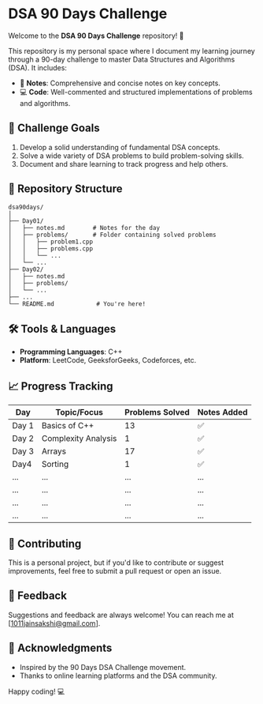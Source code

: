 # DSA 90 Days Challenge  

Welcome to the **DSA 90 Days Challenge** repository! 🚀  

This repository is my personal space where I document my learning journey through a 90-day challenge to master Data Structures and Algorithms (DSA). It includes:  
- 📄 **Notes**: Comprehensive and concise notes on key concepts.  
- 💻 **Code**: Well-commented and structured implementations of problems and algorithms.  

## 🏁 Challenge Goals  
1. Develop a solid understanding of fundamental DSA concepts.  
2. Solve a wide variety of DSA problems to build problem-solving skills.  
3. Document and share learning to track progress and help others.  

## 📂 Repository Structure  
```
dsa90days/
│
├── Day01/
│   ├── notes.md        # Notes for the day
│   ├── problems/       # Folder containing solved problems
│   │   ├── problem1.cpp
│   │   ├── problems.cpp
│   │   └── ...
│   └── ...
├── Day02/
│   ├── notes.md
│   ├── problems/
│   └── ...
├── ...
└── README.md            # You're here!
```

## 🛠️ Tools & Languages  
- **Programming Languages**: C++  
- **Platform**: LeetCode, GeeksforGeeks, Codeforces, etc.  

## 📈 Progress Tracking  
| Day  | Topic/Focus                     | Problems Solved | Notes Added |  
|------|----------------------------------|-----------------|-------------|  
| Day 1|Basics of C++                     | 13              | ✅          |  
| Day 2|Complexity Analysis               | 1               | ✅          |  
| Day 3|Arrays                            | 17              | ✅          |  
| Day4 |Sorting                           | 1               | ✅          |  
| ...  | ...                              | ...             | ...         |  
| ...  | ...                              | ...             | ...         |  \
| ...  | ...                              | ...             | ...         |  
| ...  | ...                              | ...             | ...         |  


## 🤝 Contributing  
This is a personal project, but if you'd like to contribute or suggest improvements, feel free to submit a pull request or open an issue.  

## 💬 Feedback  
Suggestions and feedback are always welcome! You can reach me at [1011jainsakshi@gmail.com].  

## 🌟 Acknowledgments  
- Inspired by the 90 Days DSA Challenge movement.  
- Thanks to online learning platforms and the DSA community.  

Happy coding! 💻  

